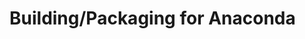 <!--
 Copyright (c) 2021 Regents of the University of California

 This software is released under the MIT License.
 https://opensource.org/licenses/MIT
-->

# Building/Packaging for Anaconda
